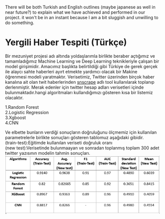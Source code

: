 There will be both Turkish and English outlines (maybe japanese as well in near future?) to explain what we have achieved and performed in our project. it won't be in an instant because I am a bit sluggish and unwilling to do something.
# Yergili Haber Tespiti (Türkçe)
Bir mezuniyet projesi adı altında yoldaşlarımla birlikte beraber açtığımız ve tamamladığımız Machine Learning ve Deep Learning teknikleriyle çalışan bir model girişimidir. Amacımız başlıkta belirtildiği gibi Türkiye de gerek gerçek ile alaycı sahte haberleri ayırt etmekte yardımcı olacak bir Makine öğrenmesi modeli yaratmaktır. Verisetimiz, Twitter üzerinden birçok haber kanalına ait olan twit haberlerinden [snscrape](https://github.com/JustAnotherArchivist/snscrape)  adlı tool kullanılarak toplanıp derlenmiştir. Merak edenler için twitter hesap adları verisetleri içinde bulunmaktadır.hangi algoritmaları kullandığımızı gösteren kısa bir listemiz olacaktır.<br>

1.Random Forest<br>
2.Logistic Regression<br>
3.Xgboost<br>
4.CNN<br>

Ve elbette bunların verdiği sonuçların doğruluğunu ölçmemiz için kullanılan parametrelerle birlikte sonuçları gösteren tablomuz aşağıdaki gibidir.<br>
(train-test):Eğitimde kullanılan veriseti doğruluk oranı<br>
(new test):Verisetinde bulunmaayan ve sonradan toplanmış toplam 300 adet twitter yazısının modelin tahmin sonuçları.<br>
![](Result_Table.png)


